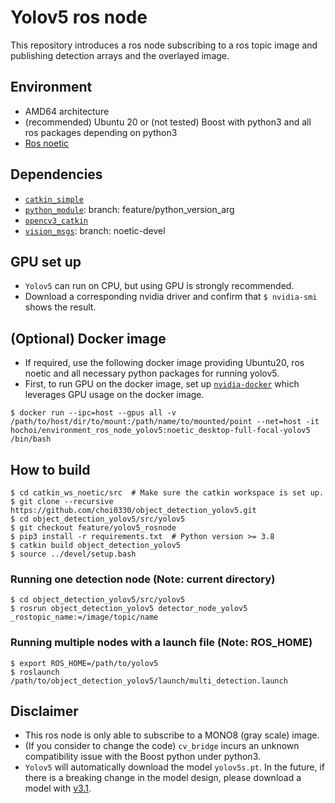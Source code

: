 # Yolov5 ros node
This repository introduces a ros node subscribing to a ros topic image and publishing detection arrays and the overlayed image.

## Environment
- AMD64 architecture
- (recommended) Ubuntu 20 or (not tested) Boost with python3 and all ros packages depending on python3
- [Ros noetic](http://wiki.ros.org/noetic)

## Dependencies
- [`catkin_simple`](https://github.com/catkin/catkin_simple)
- [`python_module`](https://github.com/ethz-asl/schweizer_messer.git): branch: feature/python_version_arg
- [`opencv3_catkin`](https://github.com/ethz-asl/opencv3_catkin)
- [`vision_msgs`](https://github.com/ros-perception/vision_msgs): branch: noetic-devel

## GPU set up
- `Yolov5` can run on CPU, but using GPU is strongly recommended.
- Download a corresponding nvidia driver and confirm that `$ nvidia-smi` shows the result.

## (Optional) Docker image
- If required, use the following docker image providing Ubuntu20, ros noetic and all necessary python packages for running yolov5.
- First, to run GPU on the docker image, set up [`nvidia-docker`](https://github.com/NVIDIA/nvidia-docker) which leverages GPU usage on the docker image.
```
$ docker run --ipc=host --gpus all -v /path/to/host/dir/to/mount:/path/name/to/mounted/point --net=host -it hochoi/environment_ros_node_yolov5:noetic_desktop-full-focal-yolov5 /bin/bash
```

## How to build
```
$ cd catkin_ws_noetic/src  # Make sure the catkin workspace is set up.
$ git clone --recursive https://github.com/choi0330/object_detection_yolov5.git
$ cd object_detection_yolov5/src/yolov5
$ git checkout feature/yolov5_rosnode
$ pip3 install -r requirements.txt  # Python version >= 3.8
$ catkin build object_detection_yolov5
$ source ../devel/setup.bash
```

### Running one detection node (Note: current directory)
```
$ cd object_detection_yolov5/src/yolov5
$ rosrun object_detection_yolov5 detector_node_yolov5 _rostopic_name:=/image/topic/name
```

### Running multiple nodes with a launch file (Note: ROS_HOME)
```
$ export ROS_HOME=/path/to/yolov5
$ roslaunch /path/to/object_detection_yolov5/launch/multi_detection.launch
```

## Disclaimer
- This ros node is only able to subscribe to a MONO8 (gray scale) image.
- (If you consider to change the code) `cv_bridge` incurs an unknown compatibility issue with the Boost python under python3.
- `Yolov5` will automatically download the model `yolov5s.pt`. In the future, if there is a breaking change in the model design, please download a model with [v3.1](https://github.com/ultralytics/yolov5/releases/download/v3.1/yolov5s.pt). 
